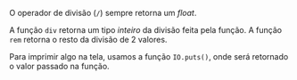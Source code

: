 O operador de divisão (`/`) sempre retorna um *float*.

A função `div` retorna um tipo *inteiro* da divisão feita pela função.
A função `rem` retorna o resto da divisão de 2 valores.

Para imprimir algo na tela, usamos a função `IO.puts()`, onde será retornado o valor passado na função.